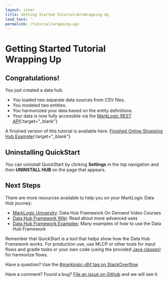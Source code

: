 ```yaml
---
layout: inner
title: Getting Started Tutorial<br>Wrapping Up
lead_text: ''
permalink: /tutorial/wrapping-up/
---
```


# Getting Started Tutorial<br>Wrapping Up

## Congratulations!
You just created a data hub.

- You loaded two separate data sources from CSV files.
- You modeled two entities.
- You harmonized your data based on the entity definitions.
- Your data is now fully accessible via the [MarkLogic REST API](https://docs.marklogic.com/REST/client){:target="_blank"}

A finished version of this tutorial is available here: [Finished Online Shopping Hub Example](https://github.com/marklogic/marklogic-data-hub/tree/develop/examples/online-store){:target="_blank"}

## Uninstalling QuickStart

You can uninstall QuickStart by clicking **Settings** in the top navigation and then **UNINSTALL HUB** on the page that appears.

## Next Steps

There are more resources available to help you on your MarkLogic Data Hub journey:

- [MarkLogic University](https://mlu.marklogic.com/ondemand/index.xqy?q=Series%3A%22Operational%20Data%20Hubs%22): Data Hub Framework On Demand Video Courses
- [Data Hub Framework Wiki](https://github.com/marklogic/marklogic-data-hub/wiki): Read about more advanced uses
- [Data Hub Framework Examples](https://github.com/marklogic/marklogic-data-hub/tree/develop/examples): Many examples of how to use the Data Hub Framework

Remember that QuickStart is a tool that helps show how the Data Hub Framework works. For production use, use MLCP or other tools for input flows and gradle tasks or your own code (using the provided [Java classes](../../harmonize/java/)) for harmonize flows.

Have a question? Use the [#marklogic-dhf tag on StackOverflow](https://stackoverflow.com/questions/ask?tags=marklogic-dhf).

Have a comment? Found a bug? [File an issue on Github](https://github.com/marklogic/marklogic-data-hub/issues/new) and we will see it.
